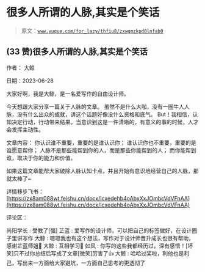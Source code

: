 # 很多人所谓的人脉,其实是个笑话

> 原文：[`www.yuque.com/for_lazy/thfiu8/zxwgmzkpd8lnfab0`](https://www.yuque.com/for_lazy/thfiu8/zxwgmzkpd8lnfab0)



## (33 赞)很多人所谓的人脉,其实是个笑话 

作者： 大鲸 

日期：2023-06-28 

大家好啊，我是大鲸，是一名爱写作的自由设计师。 

今天想跟大家分享一篇关于人脉的文章。 虽然不是什么大咖，没有一圈牛人人脉，没有什么出众的成就，讲这个话题好像没什么资格和底气。 But！我相信，认知决定行动，行动带来结果。当意识到这是一件清晰的，有意义的事的时候，人才会发挥主动性。 

文章内容： 你认识谁不重要，重要的是谁认识你； 谁认识你也不重要，重要的是谁愿意帮你； 人脉不是那些能帮到你的人，而是那些你能帮到的人； 而你能帮到谁，取决于你的能力和价值。 

如果这篇文章能帮大家破除人脉认知卡点，并且开始有意识地经营自己的人脉，那就太棒了~ 

详情移步飞书： [https://zx8am088wt.feishu.cn/docx/Icxedehb4oAbxXxJOmbcVdVFnAA](https://zx8am088wt.feishu.cn/docx/Icxedehb4oAbxXxJOmbcVdVFnAA) 

评论区： 

尚阳学长 : 受教了[强] 芷蓝 : 爱写作的设计师，可以把自己的标签做好，在设计圈子里讲写作 大鲸 : 嗯嗯我也有这个想法，写作对于设计师晋升成长也很有帮助，感谢芷蓝师姐🌹 大鲸 : 互相学习🤝 如风 : 你写的这些我都经历过，深有感悟！[坏笑]只不过你总结后写成了文章[微笑]厉害了👍 大鲸 : 哈哈过奖啦，利他也是利己，写出来一方面给大家避坑，一方面自己思考的更透彻了